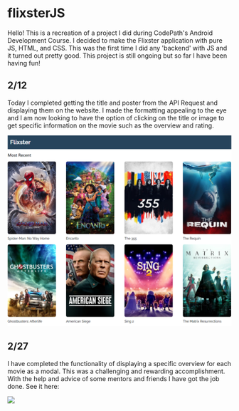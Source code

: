# flixsterJS

Hello! This is a recreation of a project I did during CodePath's Android Development Course. I decided to make the Flixster application with pure JS, HTML, and CSS. This was the first time I did any 'backend' with JS and it turned out pretty good. This project is still ongoing but so far I have been having fun!

## 2/12
Today I completed getting the title and poster from the API Request and displaying them on the website. I made the formatting appealing to the eye and I am now looking to have the option of clicking on the title or image to get specific information on the movie such as the overview and rating.

<img src="https://github.com/JohanDelao/flixsterJS/blob/main/flixster.PNG"><br>

## 2/27
I have completed the functionality of displaying a specific overview for each movie as a modal. This was a challenging and rewarding accomplishment. With the help and advice of some mentors and friends I have got the job done. See it here:

<img src="https://github.com/JohanDelao/flixsterJS/blob/main/flixsterGIF2.gif"><br>
